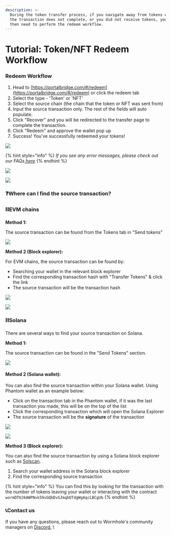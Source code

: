 ```yaml
---
description: >-
  During the token transfer process, if you navigate away from tokens window,
  the transaction does not complete, or you did not receive tokens, you will
  then need to perform the redeem workflow.
---
```


# Tutorial: Token/NFT Redeem Workflow

### Redeem Workflow

1. Head to [ ](https://portalbridge.com/#/redeem)[https://portalbridge.com/#/redeem](https://portalbridge.com/#/redeem) or click the redeem tab
2. Select the type - 'Token' or 'NFT'
3. Select the source chain (the chain that the token or NFT was sent from)
4. Input the source transaction only. The rest of the fields will auto populate.
5. Click "Recover" and you will be redirected to the transfer page to complete the transaction.
6. Click "Redeem" and approve the wallet pop up
7. Success! You've successfully redeemed your tokens!

![](<.gitbook/assets/Screen Shot 2022-06-09 at 8.32.36 pm.png>)

{% hint style="info" %}
_If you see any error messages, please check out our FAQs_[ _here_](faqs.md#common-error-messages)
{% endhint %}

![](<.gitbook/assets/Screen Shot 2022-06-09 at 8.33.30 pm.png>)

![](<.gitbook/assets/Screen Shot 2022-06-09 at 8.37.40 pm.png>)

### ❓Where can I find the source transaction?

### ⛓EVM chains

**Method 1:**

The source transaction can be found from the Tokens tab in "Send tokens"

![](<.gitbook/assets/Screen Shot 2022-06-09 at 8.41.38 pm.png>)

**Method 2 (Block explorer):**

For EVM chains, the source transaction can be found by:

* Searching your wallet in the relevant block explorer
* Find the corresponding transaction hash with "Transfer Tokens" & click the link
* The source transaction will be the transaction hash

![](<.gitbook/assets/Screen Shot 2021-09-19 at 8.31.46 pm.png>)

![](<.gitbook/assets/Screen Shot 2021-10-13 at 7.10.10 pm.png>)

### ⛓Solana

There are several ways to find your source transaction on Solana.

**Method 1:**

The source transaction can be found in the "Send Tokens" section.

![](<.gitbook/assets/Screen Shot 2022-06-09 at 4.08.37 pm.png>)

#### Method 2 (Solana wallet):

You can also find the source transaction within your Solana wallet. Using Phantom wallet as an example below:

* Click on the transaction tab in the Phantom wallet, if it was the last transaction you made, this will be on the top of the list
* Click the corresponding transaction which will open the Solana Explorer
* The source transaction will be the **signature** of the transaction

![](<.gitbook/assets/Screen Shot 2022-06-09 at 8.18.23 pm.png>)

![](<.gitbook/assets/Screen Shot 2022-06-09 at 8.19.37 pm.png>)

**Method 3 (Block explorer):**

You can also find the source transaction by using a Solana block explorer such as [Solscan](https://solscan.io/).

1. Search your wallet address in the Solana block explorer
2. Find the corresponding source transaction

{% hint style="info" %}
You can find this by looking for the transaction with the number of tokens leaving your wallet or interacting with the contract `wormDTUJ6AWPNvk59vGQbDvGJmqbDTdgWgAqcLBCgUb`
{% endhint %}

### 📞Contact us

If you have any questions, please reach out to Wormhole's community managers on [Discord.](https://discord.gg/wormholecrypto) \
